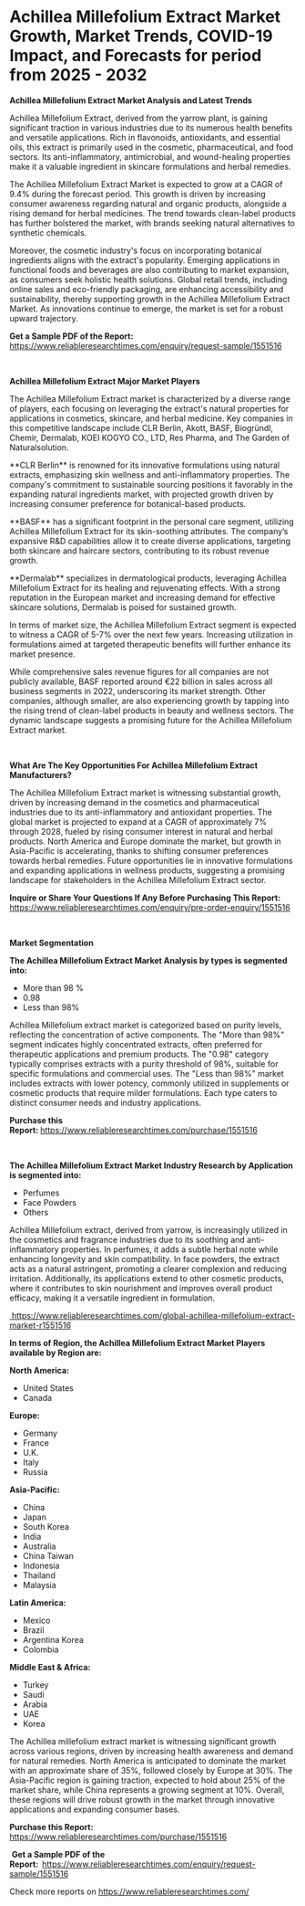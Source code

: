 <p><h1>Achillea Millefolium Extract Market Growth, Market Trends, COVID-19 Impact, and Forecasts for period from 2025 - 2032</h1></p><p><strong>Achillea Millefolium Extract Market Analysis and Latest Trends</strong></p>
<p><p>Achillea Millefolium Extract, derived from the yarrow plant, is gaining significant traction in various industries due to its numerous health benefits and versatile applications. Rich in flavonoids, antioxidants, and essential oils, this extract is primarily used in the cosmetic, pharmaceutical, and food sectors. Its anti-inflammatory, antimicrobial, and wound-healing properties make it a valuable ingredient in skincare formulations and herbal remedies.</p><p>The Achillea Millefolium Extract Market is expected to grow at a CAGR of 9.4% during the forecast period. This growth is driven by increasing consumer awareness regarding natural and organic products, alongside a rising demand for herbal medicines. The trend towards clean-label products has further bolstered the market, with brands seeking natural alternatives to synthetic chemicals. </p><p>Moreover, the cosmetic industry's focus on incorporating botanical ingredients aligns with the extract's popularity. Emerging applications in functional foods and beverages are also contributing to market expansion, as consumers seek holistic health solutions. Global retail trends, including online sales and eco-friendly packaging, are enhancing accessibility and sustainability, thereby supporting growth in the Achillea Millefolium Extract Market. As innovations continue to emerge, the market is set for a robust upward trajectory.</p></p>
<p><strong>Get a Sample PDF of the Report:&nbsp;</strong> <a href="https://www.reliableresearchtimes.com/enquiry/request-sample/1551516?utm_campaign=2774&utm_medium=2&utm_source=Github&utm_content=ia&utm_term=31032025&utm_id=achillea-millefolium-extract">https://www.reliableresearchtimes.com/enquiry/request-sample/1551516</a></p>
<p>&nbsp;</p>
<p><strong>Achillea Millefolium Extract Major Market Players</strong></p>
<p><p>The Achillea Millefolium Extract market is characterized by a diverse range of players, each focusing on leveraging the extract's natural properties for applications in cosmetics, skincare, and herbal medicine. Key companies in this competitive landscape include CLR Berlin, Akott, BASF, Biogründl, Chemir, Dermalab, KOEI KOGYO CO., LTD, Res Pharma, and The Garden of Naturalsolution.</p><p>**CLR Berlin** is renowned for its innovative formulations using natural extracts, emphasizing skin wellness and anti-inflammatory properties. The company's commitment to sustainable sourcing positions it favorably in the expanding natural ingredients market, with projected growth driven by increasing consumer preference for botanical-based products.</p><p>**BASF** has a significant footprint in the personal care segment, utilizing Achillea Millefolium Extract for its skin-soothing attributes. The company’s expansive R&D capabilities allow it to create diverse applications, targeting both skincare and haircare sectors, contributing to its robust revenue growth.</p><p>**Dermalab** specializes in dermatological products, leveraging Achillea Millefolium Extract for its healing and rejuvenating effects. With a strong reputation in the European market and increasing demand for effective skincare solutions, Dermalab is poised for sustained growth.</p><p>In terms of market size, the Achillea Millefolium Extract segment is expected to witness a CAGR of 5-7% over the next few years. Increasing utilization in formulations aimed at targeted therapeutic benefits will further enhance its market presence.</p><p>While comprehensive sales revenue figures for all companies are not publicly available, BASF reported around €22 billion in sales across all business segments in 2022, underscoring its market strength. Other companies, although smaller, are also experiencing growth by tapping into the rising trend of clean-label products in beauty and wellness sectors. The dynamic landscape suggests a promising future for the Achillea Millefolium Extract market.</p></p>
<p>&nbsp;</p>
<p><strong>What Are The Key Opportunities For Achillea Millefolium Extract Manufacturers?</strong></p>
<p><p>The Achillea Millefolium Extract market is witnessing substantial growth, driven by increasing demand in the cosmetics and pharmaceutical industries due to its anti-inflammatory and antioxidant properties. The global market is projected to expand at a CAGR of approximately 7% through 2028, fueled by rising consumer interest in natural and herbal products. North America and Europe dominate the market, but growth in Asia-Pacific is accelerating, thanks to shifting consumer preferences towards herbal remedies. Future opportunities lie in innovative formulations and expanding applications in wellness products, suggesting a promising landscape for stakeholders in the Achillea Millefolium Extract sector.</p></p>
<p><strong>Inquire or Share Your Questions If Any Before Purchasing This Report:</strong> <a href="https://www.reliableresearchtimes.com/enquiry/pre-order-enquiry/1551516?utm_campaign=2774&utm_medium=2&utm_source=Github&utm_content=ia&utm_term=31032025&utm_id=achillea-millefolium-extract">https://www.reliableresearchtimes.com/enquiry/pre-order-enquiry/1551516</a></p>
<p>&nbsp;</p>
<p><strong>Market Segmentation</strong></p>
<p><strong>The Achillea Millefolium Extract Market Analysis by types is segmented into:</strong></p>
<p><ul><li>More than 98 %</li><li>0.98</li><li>Less than 98%</li></ul></p>
<p><p>Achillea Millefolium extract market is categorized based on purity levels, reflecting the concentration of active components. The "More than 98%" segment indicates highly concentrated extracts, often preferred for therapeutic applications and premium products. The "0.98" category typically comprises extracts with a purity threshold of 98%, suitable for specific formulations and commercial uses. The "Less than 98%" market includes extracts with lower potency, commonly utilized in supplements or cosmetic products that require milder formulations. Each type caters to distinct consumer needs and industry applications.</p></p>
<p><strong>Purchase this Report:&nbsp;</strong><a href="https://www.reliableresearchtimes.com/purchase/1551516?utm_campaign=2774&utm_medium=2&utm_source=Github&utm_content=ia&utm_term=31032025&utm_id=achillea-millefolium-extract">https://www.reliableresearchtimes.com/purchase/1551516</a></p>
<p>&nbsp;</p>
<p><strong>The Achillea Millefolium Extract Market Industry Research by Application is segmented into:</strong></p>
<p><ul><li>Perfumes</li><li>Face Powders</li><li>Others</li></ul></p>
<p><p>Achillea Millefolium extract, derived from yarrow, is increasingly utilized in the cosmetics and fragrance industries due to its soothing and anti-inflammatory properties. In perfumes, it adds a subtle herbal note while enhancing longevity and skin compatibility. In face powders, the extract acts as a natural astringent, promoting a clearer complexion and reducing irritation. Additionally, its applications extend to other cosmetic products, where it contributes to skin nourishment and improves overall product efficacy, making it a versatile ingredient in formulation.</p></p>
<p><a href="https://www.reliableresearchtimes.com/global-achillea-millefolium-extract-market-r1551516?utm_campaign=2774&utm_medium=2&utm_source=Github&utm_content=ia&utm_term=31032025&utm_id=achillea-millefolium-extract">&nbsp;https://www.reliableresearchtimes.com/global-achillea-millefolium-extract-market-r1551516</a></p>
<p><strong>In terms of Region, the Achillea Millefolium Extract Market Players available by Region are:</strong></p>
<p>
    <p> <strong> North America: </strong>
        <ul>
            <li>United States</li>
            <li>Canada</li>
        </ul>
        </p> 
    <p> <strong> Europe: </strong>
        <ul>
            <li>Germany</li>
            <li>France</li>
            <li>U.K.</li>
            <li>Italy</li>
            <li>Russia</li>
        </ul>
        </p> 
    <p> <strong> Asia-Pacific: </strong>
        <ul>
            <li>China</li>
            <li>Japan</li>
            <li>South Korea</li>
            <li>India</li>
            <li>Australia</li>
            <li>China Taiwan</li>
            <li>Indonesia</li>
            <li>Thailand</li>
            <li>Malaysia</li>
        </ul>
        </p> 
    <p> <strong> Latin America: </strong>
        <ul>
            <li>Mexico</li>
            <li>Brazil</li>
            <li>Argentina Korea</li>
            <li>Colombia</li>
        </ul>
        </p> 
    <p> <strong> Middle East & Africa: </strong>
        <ul>
            <li>Turkey</li>
            <li>Saudi</li>
            <li>Arabia</li>
            <li>UAE</li>
            <li>Korea</li>
        </ul>
    </p>
    </p>
<p><p>The Achillea millefolium extract market is witnessing significant growth across various regions, driven by increasing health awareness and demand for natural remedies. North America is anticipated to dominate the market with an approximate share of 35%, followed closely by Europe at 30%. The Asia-Pacific region is gaining traction, expected to hold about 25% of the market share, while China represents a growing segment at 10%. Overall, these regions will drive robust growth in the market through innovative applications and expanding consumer bases.</p></p>
<p><strong>Purchase this Report: </strong><a href="https://www.reliableresearchtimes.com/purchase/1551516?utm_campaign=2774&utm_medium=2&utm_source=Github&utm_content=ia&utm_term=31032025&utm_id=achillea-millefolium-extract">https://www.reliableresearchtimes.com/purchase/1551516</a></p>
<p>&nbsp;<strong>Get a Sample PDF of the Report:&nbsp;&nbsp;</strong><a href="https://www.reliableresearchtimes.com/enquiry/request-sample/1551516?utm_campaign=2774&utm_medium=2&utm_source=Github&utm_content=ia&utm_term=31032025&utm_id=achillea-millefolium-extract">https://www.reliableresearchtimes.com/enquiry/request-sample/1551516</a></p>
<p><strong></strong></p>
<p>Check more reports on <a href="https://www.reliableresearchtimes.com/?utm_campaign=2774&utm_medium=2&utm_source=Github&utm_content=ia&utm_term=31032025&utm_id=achillea-millefolium-extract">https://www.reliableresearchtimes.com/</a></p>